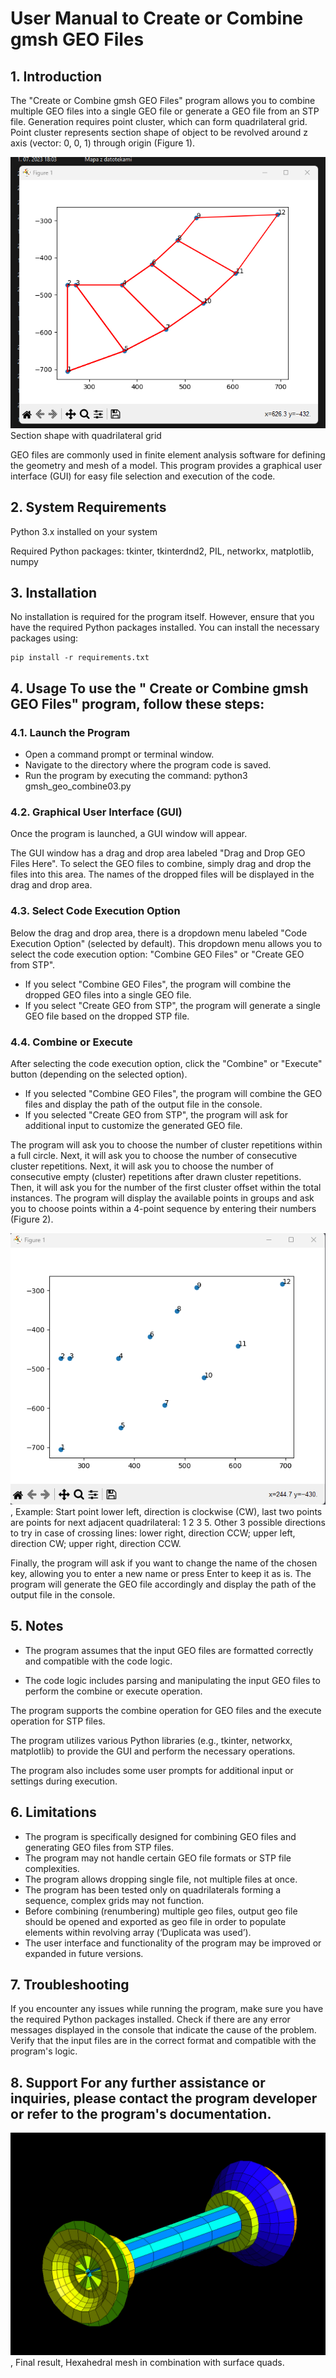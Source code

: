 # User Manual to Create or Combine gmsh GEO Files

## 1. Introduction 

The "Create or Combine gmsh GEO Files" program allows you to combine multiple GEO files into a single GEO file or generate a GEO file from an STP file. Generation requires point cluster, which can form quadrilateral grid. Point cluster represents section shape of object to be revolved around z axis (vector: 0, 0, 1) through origin (Figure 1).

![Figure 1](./images/image1.png) Section shape with quadrilateral grid


GEO files are commonly used in finite element analysis software for defining the geometry and mesh of a model. This program provides a graphical user interface (GUI) for easy file selection and execution of the code.


## 2. System Requirements

Python 3.x installed on your system

Required Python packages: tkinter, tkinterdnd2, PIL, networkx, matplotlib, numpy

## 3. Installation 
No installation is required for the program itself. However, ensure that you have the required Python packages installed. You can install the necessary packages using:

```
pip install -r requirements.txt
```

## 4. Usage To use the " Create or Combine gmsh GEO Files" program, follow these steps:

### 4.1. Launch the Program

- Open a command prompt or terminal window.
- Navigate to the directory where the program code is saved.
- Run the program by executing the command: python3 gmsh_geo_combine03.py

### 4.2. Graphical User Interface (GUI)

Once the program is launched, a GUI window will appear.

The GUI window has a drag and drop area labeled "Drag and Drop GEO Files Here".
To select the GEO files to combine, simply drag and drop the files into this area.
The names of the dropped files will be displayed in the drag and drop area.

### 4.3. Select Code Execution Option

Below the drag and drop area, there is a dropdown menu labeled "Code Execution Option" (selected by default).
This dropdown menu allows you to select the code execution option: "Combine GEO Files" or "Create GEO from STP".
- If you select "Combine GEO Files", the program will combine the dropped GEO files into a single GEO file.
- If you select "Create GEO from STP", the program will generate a single GEO file based on the dropped STP file.

### 4.4. Combine or Execute

After selecting the code execution option, click the "Combine" or "Execute" button (depending on the selected option).

- If you selected "Combine GEO Files", the program will combine the GEO files and display the path of the output file in the console.
- If you selected "Create GEO from STP", the program will ask for additional input to customize the generated GEO file.

The program will ask you to choose the number of cluster repetitions within a full circle.
Next, it will ask you to choose the number of consecutive cluster repetitions.
Next, it will ask you to choose the number of consecutive empty (cluster) repetitions after drawn cluster repetitions.
Then, it will ask you for the number of the first cluster offset within the total instances.
The program will display the available points in groups and ask you to choose points within a 4-point sequence by entering their numbers (Figure 2).


![Figure 2](./images/image2.png), Example: Start point lower left, direction is clockwise (CW), last two points are points for next adjacent quadrilateral: 1 2 3 5. Other 3 possible directions to try in case of crossing lines: lower right, direction CCW; upper left, direction CW; upper right, direction CCW.

Finally, the program will ask if you want to change the name of the chosen key, allowing you to enter a new name or press Enter to keep it as is.
The program will generate the GEO file accordingly and display the path of the output file in the console.


## 5. Notes

- The program assumes that the input GEO files are formatted correctly and compatible with the code logic.

- The code logic includes parsing and manipulating the input GEO files to perform the combine or execute operation.

The program supports the combine operation for GEO files and the execute operation for STP files.

The program utilizes various Python libraries (e.g., tkinter, networkx, matplotlib) to provide the GUI and perform the necessary operations.

The program also includes some user prompts for additional input or settings during execution.


## 6. Limitations

- The program is specifically designed for combining GEO files and generating GEO files from STP files.
- The program may not handle certain GEO file formats or STP file complexities.
- The program allows dropping single file, not multiple files at once.
- The program has been tested only on quadrilaterals forming a sequence, complex grids may not function.
- Before combining (renumbering) multiple geo files, output geo file should be opened and exported as geo file in order to populate elements within revolving array (‘Duplicata was used’).
- The user interface and functionality of the program may be improved or expanded in future versions.


## 7. Troubleshooting

If you encounter any issues while running the program, make sure you have the required Python packages installed.
Check if there are any error messages displayed in the console that indicate the cause of the problem.
Verify that the input files are in the correct format and compatible with the program's logic.


## 8. Support For any further assistance or inquiries, please contact the program developer or refer to the program's documentation.


![Figure 3](./images/image3.png), Final result, Hexahedral mesh in combination with surface quads.